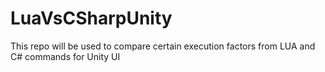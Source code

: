# LuaVsCSharpUnity
This repo will be used to compare certain execution factors from LUA and C# commands for Unity UI
